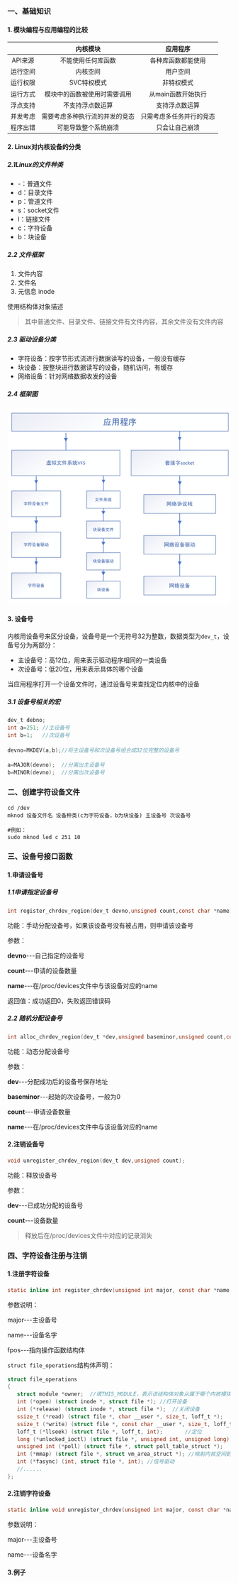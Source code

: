 ### 一、基础知识

#### 1. 模块编程与应用编程的比较

|          |            内核模块            |         应用程序         |
| :------: | :----------------------------: | :----------------------: |
| API来源  |       不能使用任何库函数       |    各种库函数都能使用    |
| 运行空间 |            内核空间            |         用户空间         |
| 运行权限 |          SVC特权模式           |        非特权模式        |
| 运行方式 |  模块中的函数被使用时需要调用  |    从main函数开始执行    |
| 浮点支持 |        不支持浮点数运算        |      支持浮点数运算      |
| 并发考虑 | 需要考虑多种执行流的并发的竞态 | 只需考虑多任务并行的竞态 |
| 程序出错 |      可能导致整个系统崩溃      |      只会让自己崩溃      |



#### 2. Linux对内核设备的分类

##### 2.1Linux的文件种类

- -：普通文件
- d：目录文件
- p：管道文件
- s：socket文件
- l：链接文件
- c：字符设备
- b：块设备



##### 2.2 文件框架

1. 文件内容
2. 文件名
3. 元信息 inode

使用结构体对象描述



> 其中普通文件、目录文件、链接文件有文件内容，其余文件没有文件内容



##### 2.3 驱动设备分类

* 字符设备：按字节形式流进行数据读写的设备，一般没有缓存
* 块设备：按整块进行数据读写的设备，随机访问，有缓存
* 网络设备：针对网络数据收发的设备



##### 2.4 框架图

![image-20221016100007986](./assets/image-20221016100007986.png)

#### 3. 设备号

内核用设备号来区分设备，设备号是一个无符号32为整数，数据类型为`dev_t`，设备号分为两部分：

* 主设备号：高12位，用来表示驱动程序相同的一类设备
* 次设备号：低20位，用来表示具体的哪个设备



当应用程序打开一个设备文件时，通过设备号来查找定位内核中的设备



##### 3.1 设备号相关的宏

```c
dev_t debno;
int a=251; //主设备号
int b=1;   //次设备号

devno=MKDEV(a,b);//将主设备号和次设备号组合成32位完整的设备号

a=MAJOR(devno);  //分离出主设备号
b=MINOR(devno);  //分离出次设备号
```



### 二、创建字符设备文件

```shell
cd /dev
mknod 设备文件名 设备种类(c为字符设备，b为块设备) 主设备号 次设备号

#例如：
sudo mknod led c 251 10
```



### 三、设备号接口函数

#### 1.申请设备号

##### 1.1申请指定设备号

```c
int register_chrdev_region(dev_t devno,unsigned count,const char *name);
```

功能：手动分配设备号，如果该设备号没有被占用，则申请该设备号

参数：

**devno**---自己指定的设备号

**count**---申请的设备数量

**name**---在/proc/devices文件中与该设备对应的name

返回值：成功返回0，失败返回错误码



##### 2.2 随机分配设备号

```c
int alloc_chrdev_region(dev_t *dev,unsigned baseminor,unsigned count,const char *name);
```

功能：动态分配设备号

参数：

**dev**---分配成功后的设备号保存地址

**baseminor**---起始的次设备号，一般为0

**count**---申请设备数量

**name**---在/proc/devices文件中与该设备对应的name



#### 2.注销设备号

```c
void unregister_chrdev_region(dev_t dev,unsigned count);
```

功能：释放设备号

参数：

**dev**---已成功分配的设备号

**count**---设备数量



> 释放后在/proc/devices文件中对应的记录消失



### 四、字符设备注册与注销

#### 1.注册字符设备

```c
static inline int register_chrdev(unsigned int major, const char *name,const struct file_operations *fops)
```

参数说明：

major---主设备号

name---设备名字

fpos---指向操作函数结构体



`struct file_operations`结构体声明：

```c
struct file_operations 
{
   struct module *owner;  //填THIS_MODULE，表示该结构体对象从属于哪个内核模块
   int (*open) (struct inode *, struct file *);	//打开设备
   int (*release) (struct inode *, struct file *);	//关闭设备
   ssize_t (*read) (struct file *, char __user *, size_t, loff_t *);	//读设备
   ssize_t (*write) (struct file *, const char __user *, size_t, loff_t *);    //写设备
   loff_t (*llseek) (struct file *, loff_t, int);		//定位
   long (*unlocked_ioctl) (struct file *, unsigned int, unsigned long);//读写设备参数，读设备状态、控制设备
   unsigned int (*poll) (struct file *, struct poll_table_struct *);	//POLL机制，实现多路复用的支持
   int (*mmap) (struct file *, struct vm_area_struct *); //映射内核空间到用户层
   int (*fasync) (int, struct file *, int); //信号驱动
   //......
};
```



#### 2.注销字符设备

```c
static inline void unregister_chrdev(unsigned int major, const char *name)
```

参数说明：

major---主设备号

name---设备名字



#### 3.例子

```c


```



